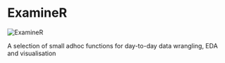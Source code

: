 # ExamineR
![ExamineR](https://github.com/tjmooney1/ExamineR/assets/102962437/0ec25433-d506-44d0-aa05-55d8ae8e3893)

A selection of small adhoc functions for day-to-day data wrangling, EDA and visualisation

